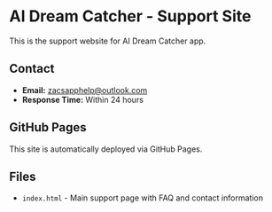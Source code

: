 # AI Dream Catcher - Support Site

This is the support website for AI Dream Catcher app.

## Contact
- **Email:** zacsapphelp@outlook.com
- **Response Time:** Within 24 hours

## GitHub Pages
This site is automatically deployed via GitHub Pages.

## Files
- `index.html` - Main support page with FAQ and contact information
